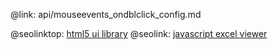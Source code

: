 @link: api/mouseevents_ondblclick_config.md

@seolinktop: [html5 ui library](https://webix.com)
@seolink: [javascript excel viewer](https://webix.com/widget/excel_viewer/)